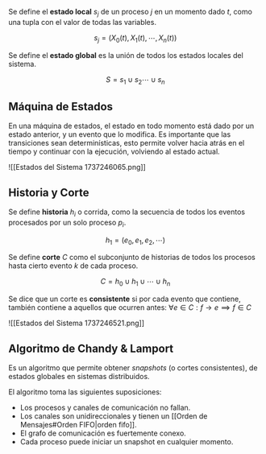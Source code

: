 Se define el **estado local** $s_j$ de un proceso $j$ en un momento dado $t$, como una tupla con el valor de todas las variables.

$$
s_j = (X_0(t), X_1(t), \cdots, X_n(t))
$$

Se define el **estado global** es la unión de todos los estados locales del sistema.

$$
S = s_1 \cup s_2 \cdots \cup s_n
$$

## Máquina de Estados

En una máquina de estados, el estado en todo momento está dado por un estado anterior, y un evento que lo modifica. Es importante que las transiciones sean determinísticas, esto permite volver hacia atrás en el tiempo y continuar con la ejecución, volviendo al estado actual.

![[Estados del Sistema 1737246065.png]]

## Historia y Corte

Se define **historia** $h_i$ o corrida, como la secuencia de todos los eventos procesados por un solo proceso $p_i$.

$$
h_1 = (e_0, e_1, e_2, \cdots)
$$

Se define **corte** $C$ como el subconjunto de historias de todos los procesos hasta cierto evento $k$ de cada proceso.

$$
C = h_0 \cup h_1 \cup \cdots \cup h_n
$$

Se dice que un corte es **consistente** si por cada evento que contiene, también contiene a aquellos que ocurren antes: $\forall e \in C: f \to e \implies f \in C$

![[Estados del Sistema 1737246521.png]]

## Algoritmo de Chandy & Lamport

Es un algoritmo que permite obtener *snapshots* (o cortes consistentes), de estados globales en sistemas distribuidos.

El algoritmo toma las siguientes suposiciones:

- Los procesos y canales de comunicación no fallan.
- Los canales son unidireccionales y tienen un [[Orden de Mensajes#Orden FIFO|orden fifo]].
- El grafo de comunicación es fuertemente conexo.
- Cada proceso puede iniciar un snapshot en cualquier momento.
